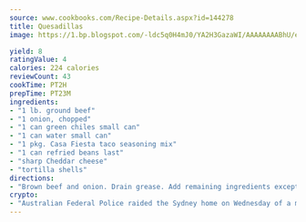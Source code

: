 ```yaml
---
source: www.cookbooks.com/Recipe-Details.aspx?id=144278
title: Quesadillas
image: https://1.bp.blogspot.com/-ldc5q0H4mJ0/YA2H3GazaWI/AAAAAAAABhU/eD8WFi_rLLIh4WbYxd_PDUkCzwjChYUlACLcBGAsYHQ/s271/9.png

yield: 8
ratingValue: 4
calories: 224 calories
reviewCount: 43
cookTime: PT2H
prepTime: PT23M
ingredients:
- "1 lb. ground beef"
- "1 onion, chopped"
- "1 can green chiles small can"
- "1 can water small can"
- "1 pkg. Casa Fiesta taco seasoning mix"
- "1 can refried beans last"
- "sharp Cheddar cheese"
- "tortilla shells"
directions:
- "Brown beef and onion. Drain grease. Add remaining ingredients except for refried beans. Simmer 30 minutes on low heat. Add refried beans. Simmer 15 minutes. Fill tortilla shells. Add grated sharp Cheddar cheese. Broil until cheese melts."
crypto:
- "Australian Federal Police raided the Sydney home on Wednesday of a man named by Wired magazine as the probable creator of cryptocurrency bitcoin, a Reuters witness said."
---
```

